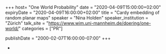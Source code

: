 +++
  host= "One World Probability"
  date = "2020-04-09T15:00:00+02:00"
  expiryDate = "2020-04-09T16:00:00+02:00"
  title = "Cardy embedding of random planar maps"
  speaker = "Nina Holden"
  speaker_institution = "Zürich"
  talk_site = "https://www.wim.uni-mannheim.de/doering/one-world/"
  categories = ["PR"]

  publishDate = "2000-02-07T16:00:00-07:00"
+++

-